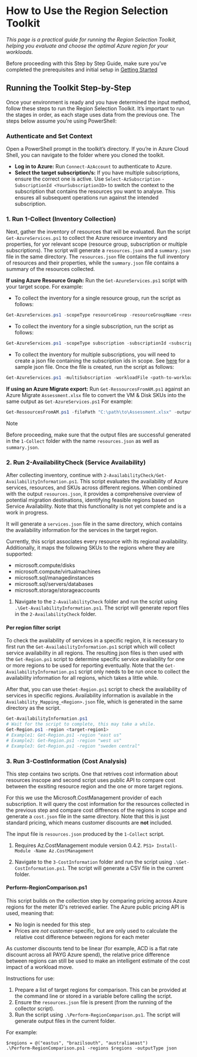 # How to Use the Region Selection Toolkit

_This page is a practical guide for running the Region Selection Toolkit, helping you evaluate and choose the optimal Azure region for your workloads._

Before proceeding with this Step by Step Guide, make sure you’ve completed the prerequisites and initial setup in [Getting Started](Setup-and-Prerequisites.md)

## Running the Toolkit Step-by-Step
Once your environment is ready and you have determined the input method, follow these steps to run the Region Selection Toolkit. It’s important to run the stages in order, as each stage uses data from the previous one. The steps below assume you’re using PowerShell:

### Authenticate and Set Context
Open a PowerShell prompt in the toolkit’s directory. If you’re in Azure Cloud Shell, you can navigate to the folder where you cloned the toolkit.
- **Log in to Azure:** Run `Connect-AzAccount` to authenticate to Azure.
- **Select the target subscription/s:** If you have multiple subscriptions, ensure the correct one is active. Use `Select-AzSubscription` `-SubscriptionId <YourSubscriptionID>` to switch the context to the subscription that contains the resources you want to analyse. This ensures all subsequent operations run against the intended subscription.

### 1. Run 1-Collect (Inventory Collection)
Next, gather the inventory of resources that will be evaluated. Run the script `Get-AzureServices.ps1` to collect the Azure resource inventory and properties, for yor relevant scope (resource group, subscription or multiple subscriptions). The script will generate a  `resources.json` and a `summary.json` file in the same directory. The `resources.json` file contains the full inventory of resources and their properties, while the `summary.json` file contains a summary of the resources collected. 

**If using Azure Resource Graph:** Run the `Get-AzureServices.ps1` script with your target scope. For example:

- To collect the inventory for a single resource group, run the script as follows:

```powershell
Get-AzureServices.ps1 -scopeType resourceGroup -resourceGroupName <resource-group-name> -subscriptionId <subscription-id>
```

- To collect the inventory for a single subscription, run the script as follows:

```powershell
Get-AzureServices.ps1 -scopeType subscription -subscriptionId <subscription-id>
```

- To collect the inventory for multiple subscriptions, you will need to create a json file containing the subscription ids in scope. See [here](./subscriptions.json) for a sample json file. Once the file is created, run the script as follows:

```powershell
Get-AzureServices.ps1 -multiSubscription -workloadFile <path-to-workload-file>
```

**If using an Azure Migrate export:** Run `Get-RessourcesFromAM.ps1` against an Azure Migrate `Assessment.xlsx` file to convert the VM & Disk SKUs into the same output as `Get-AzureServices.ps1` For example:

```powershell
Get-RessourcesFromAM.ps1 -filePath "C:\path\to\Assessment.xlsx" -outputFile "C:\path\to\summary.json"
```
> [!NOTE]
> Before proceeding, make sure that the output files are successful generated in the `1-Collect` folder with the name `resources.json` as well as `summary.json`.

### 2. Run 2-AvailabilityCheck (Service Availability)
After collecting inventory, continue with `2-AvailabilityCheck/Get-AvailabilityInformation.ps1`. This script evaluates the availability of Azure services, resources, and SKUs across different regions. When combined with the output `resources.json`, it provides a comprehensive overview of potential migration destinations, identifying feasible regions based on Service Availability. Note that this functionality is not yet complete and is a work in progress.

It will generate a `services.json` file in the same directory, which contains the availability information for the services in the target region.

Currently, this script associates every resource with its regional availability. Additionally, it maps the following SKUs to the regions where they are supported:
- microsoft.compute/disks
- microsoft.compute/virtualmachines
- microsoft.sql/managedinstances
- microsoft.sql/servers/databases
- microsoft.storage/storageaccounts

1. Navigate to the `2-AvailabilityCheck` folder and run the script using `.\Get-AvailabilityInformation.ps1`. The script will generate report files in the `2-AvailabilityCheck` folder.

#### Per region filter script
To check the availability of services in a specific region, it is necessary to first run the `Get-AvailabilityInformation.ps1` script which will collect service availability in all regions. The resulting json files is then used with the `Get-Region.ps1` script to determine specific service availability for one or more regions to be used for reporting eventually. Note that the `Get-AvailabilityInformation.ps1` script only needs to be run once to collect the availability information for all regions, which takes a little while. 

After that, you can use the`Get-Region.ps1` script to check the availability of services in specific regions. Availability information is available in the `Availability_Mapping_<Region>.json` file, which is generated in the same directory as the script.

```powershell
Get-AvailabilityInformation.ps1
# Wait for the script to complete, this may take a while.
Get-Region.ps1 -region <target-region1>
# Example1: Get-Region.ps1 -region "east us"
# Example2: Get-Region.ps1 -region "west us"
# Example3: Get-Region.ps1 -region "sweden central"
```

### 3. Run 3-CostInformation (Cost Analysis)
This step contains two scripts. One that retrives cost information about resources inscope and second script uses public API to compare cost between the exsiting resource region and the one or more target regions. 

For this we use the Microsoft.CostManagement provider of each subscription. It will query the cost information for the resources collected in the previous step and compare cost diffrences of the regions in scope and generate a `cost.json` file in the same directory. Note that this is just standard pricing, which means customer discounts are **not** included.

The input file is `resources.json` produced by the `1-Collect` script.

1. Requires Az.CostManagement module version 0.4.2.
`PS1> Install-Module -Name Az.CostManagement`

2. Navigate to the `3-CostInformation` folder and run the script using `.\Get-CostInformation.ps1`. The script will generate a CSV file in the current folder.

#### Perform-RegionComparison.ps1

This script builds on the collection step by comparing pricing across Azure regions for the meter ID's retrieved earlier.
The Azure public pricing API is used, meaning that:
- No login is needed for this step
- Prices are *not* customer-specific, but are only used to calculate the relative cost difference between regions for each meter

As customer discounts tend to be linear (for example, ACD is a flat rate discount across all PAYG Azure spend), the relative price difference between regions can still be used to make an intelligent estimate of the cost impact of a workload move.

Instructions for use:

1. Prepare a list of target regions for comparison. This can be provided at the command line or stored in a variable before calling the script.
2. Ensure the `resources.json` file is present (from the running of the collector script).
2. Run the script using `.\Perform-RegionComparison.ps1`. The script will generate output files in the current folder.

For example:
``` text
$regions = @("eastus", "brazilsouth", "australiaeast")
.\Perform-RegionComparison.ps1 -regions $regions -outputType json
```








































